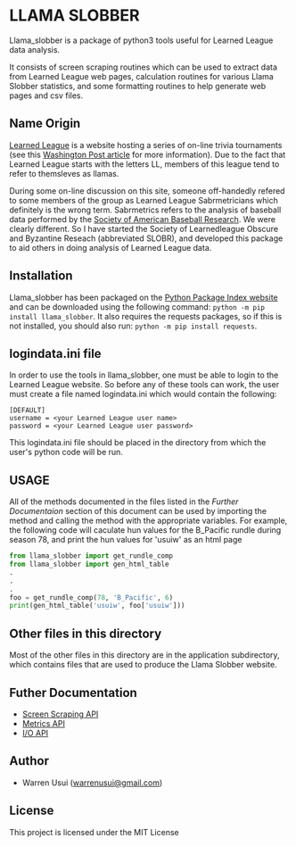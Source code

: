 # LLAMA SLOBBER

Llama_slobber is a package of python3 tools useful for Learned League data analysis.

It consists of screen scraping routines which can be used to extract data from
Learned League web pages, calculation routines for various Llama Slobber
statistics, and some formatting routines to help generate web pages and
csv files.

## Name Origin

[Learned League](http://www.learnedleague.com) is a website hosting a series of on-line trivia tournaments
(see this [Washington Post article](https://www.washingtonpost.com/lifestyle/style/the-coolest-weirdest-internet-community-youll-never-be-able-to-join/2014/08/20/3c3f565e-26eb-11e4-958c-268a320a60ce_story.html?noredirect=on&utm_term=.16ba008490a5) for more information).
Due to the fact that Learned League starts with the letters LL, members of this league tend to refer to themsleves as llamas.

During some on-line discussion on this site, someone off-handedly refered to some members of the group as
Learned League Sabrmetricians which definitely is the wrong term.  Sabrmetrics refers to the analysis of baseball data
performed by the [Society of American Baseball Research](https://sabr.org).  We were clearly different.
So I have started the Society of Learnedleague Obscure and Byzantine Reseach (abbreviated SLOBR), and developed this
package to aid others in doing analysis of Learned League data.

## Installation

Llama_slobber has been packaged on the [Python Package Index website](https://pypi.org) and can be downloaded using the following
command: `python -m pip install llama_slobber`.  It also requires the requests
packages, so if this is not installed, you should also run:
`python -m pip install requests`.

## logindata.ini file

In order to use the tools in llama_slobber, one must be able to login to the Learned League website.  So before any of these
tools can work, the user must create a file named logindata.ini which would contain the following:

```
[DEFAULT]
username = <your Learned League user name>
password = <your Learned League user password>
```

This logindata.ini file should be placed in the directory from which the user's python code will be run.

## USAGE

All of the methods documented in the files listed in the *Further Documentaion*
section of this document can be used by importing the method and calling the
method with the appropriate variables.  For example, the following
code will caculate hun values for the B_Pacific rundle during season 78,
and print the hun values for 'usuiw' as an html page

```python
from llama_slobber import get_rundle_comp
from llama_slobber import gen_html_table
.
.
.
foo = get_rundle_comp(78, 'B_Pacific', 6)
print(gen_html_table('usuiw', foo['usuiw']))
```

## Other files in this directory

Most of the other files in this directory are in the application subdirectory,
which contains files that are used to produce the Llama Slobber website.

## Futher Documentation

  * [Screen Scraping API](https://github.com/wusui/llama_slobber/blob/master/SCRAPING_API.md)
  * [Metrics API](https://github.com/wusui/llama_slobber/blob/master/METRICS_API.md)
  * [I/O API](https://github.com/wusui/llama_slobber/blob/master/IO_API.md)
 
## Author

  * Warren Usui (warrenusui@gmail.com)

## License

This project is licensed under the MIT License
